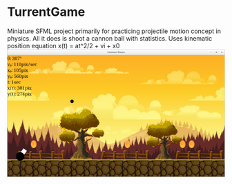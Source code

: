 # TurrentGame
Miniature SFML project primarily for practicing projectile motion concept in physics. All it does is shoot a cannon ball with statistics. Uses kinematic position equation x(t) = at^2/2 + vi + x0
![](/screenshot.png)
